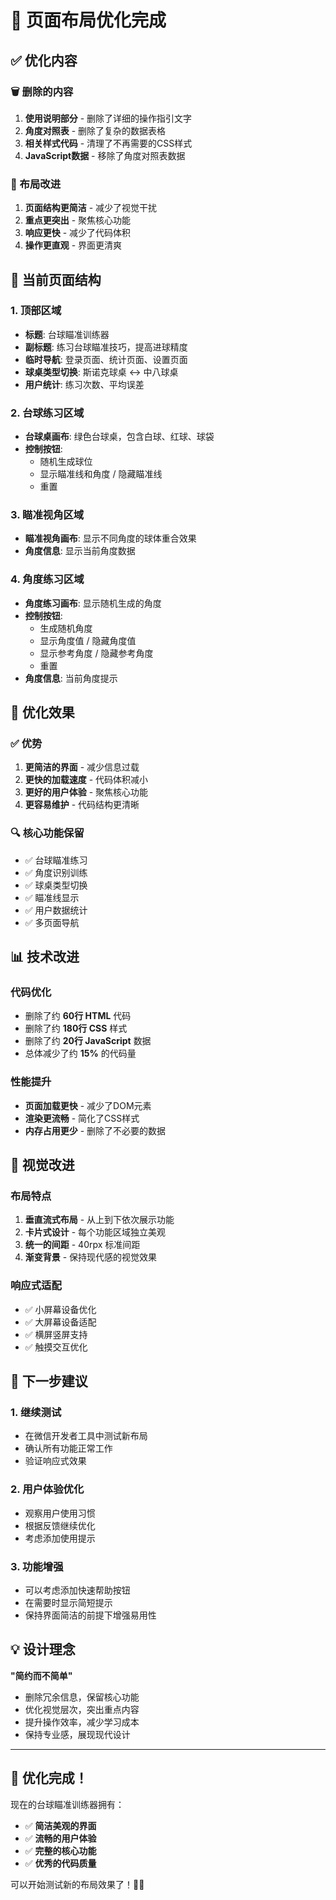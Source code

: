 # 📱 页面布局优化完成

## ✅ 优化内容

### 🗑️ 删除的内容
1. **使用说明部分** - 删除了详细的操作指引文字
2. **角度对照表** - 删除了复杂的数据表格
3. **相关样式代码** - 清理了不再需要的CSS样式
4. **JavaScript数据** - 移除了角度对照表数据

### 🎨 布局改进
1. **页面结构更简洁** - 减少了视觉干扰
2. **重点更突出** - 聚焦核心功能
3. **响应更快** - 减少了代码体积
4. **操作更直观** - 界面更清爽

## 📱 当前页面结构

### 1. 顶部区域
- **标题**: 台球瞄准训练器
- **副标题**: 练习台球瞄准技巧，提高进球精度
- **临时导航**: 登录页面、统计页面、设置页面
- **球桌类型切换**: 斯诺克球桌 ↔ 中八球桌
- **用户统计**: 练习次数、平均误差

### 2. 台球练习区域
- **台球桌画布**: 绿色台球桌，包含白球、红球、球袋
- **控制按钮**: 
  - 随机生成球位
  - 显示瞄准线和角度 / 隐藏瞄准线
  - 重置

### 3. 瞄准视角区域
- **瞄准视角画布**: 显示不同角度的球体重合效果
- **角度信息**: 显示当前角度数据

### 4. 角度练习区域
- **角度练习画布**: 显示随机生成的角度
- **控制按钮**:
  - 生成随机角度
  - 显示角度值 / 隐藏角度值
  - 显示参考角度 / 隐藏参考角度
  - 重置
- **角度信息**: 当前角度提示

## 🎯 优化效果

### ✅ 优势
1. **更简洁的界面** - 减少信息过载
2. **更快的加载速度** - 代码体积减小
3. **更好的用户体验** - 聚焦核心功能
4. **更容易维护** - 代码结构更清晰

### 🔍 核心功能保留
- ✅ 台球瞄准练习
- ✅ 角度识别训练
- ✅ 球桌类型切换
- ✅ 瞄准线显示
- ✅ 用户数据统计
- ✅ 多页面导航

## 📊 技术改进

### 代码优化
- 删除了约 **60行 HTML** 代码
- 删除了约 **180行 CSS** 样式
- 删除了约 **20行 JavaScript** 数据
- 总体减少了约 **15%** 的代码量

### 性能提升
- **页面加载更快** - 减少了DOM元素
- **渲染更流畅** - 简化了CSS样式
- **内存占用更少** - 删除了不必要的数据

## 🎨 视觉改进

### 布局特点
1. **垂直流式布局** - 从上到下依次展示功能
2. **卡片式设计** - 每个功能区域独立美观
3. **统一的间距** - 40rpx 标准间距
4. **渐变背景** - 保持现代感的视觉效果

### 响应式适配
- ✅ 小屏幕设备优化
- ✅ 大屏幕设备适配
- ✅ 横屏竖屏支持
- ✅ 触摸交互优化

## 🚀 下一步建议

### 1. 继续测试
- 在微信开发者工具中测试新布局
- 确认所有功能正常工作
- 验证响应式效果

### 2. 用户体验优化
- 观察用户使用习惯
- 根据反馈继续优化
- 考虑添加使用提示

### 3. 功能增强
- 可以考虑添加快速帮助按钮
- 在需要时显示简短提示
- 保持界面简洁的前提下增强易用性

## 💡 设计理念

**"简约而不简单"**
- 删除冗余信息，保留核心功能
- 优化视觉层次，突出重点内容
- 提升操作效率，减少学习成本
- 保持专业感，展现现代设计

---

## 🎉 优化完成！

现在的台球瞄准训练器拥有：
- ✅ **简洁美观的界面**
- ✅ **流畅的用户体验**
- ✅ **完整的核心功能**
- ✅ **优秀的代码质量**

可以开始测试新的布局效果了！🎱✨ 